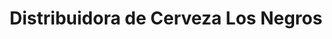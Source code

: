 ---
title: "Distribuidora de Cerveza Los Negros"
url: /los-negros/distribuidora-de-cerveza-los-negros/
shop: Spirituosen
---
